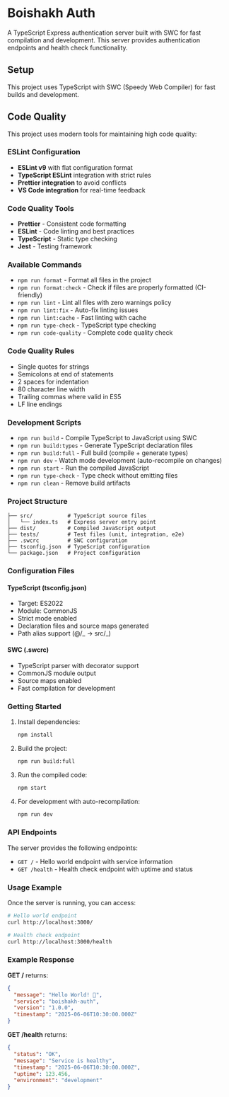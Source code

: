 # Boishakh Auth

A TypeScript Express authentication server built with SWC for fast compilation and development. This server provides authentication endpoints and health check functionality.

## Setup

This project uses TypeScript with SWC (Speedy Web Compiler) for fast builds and development.

## Code Quality

This project uses modern tools for maintaining high code quality:

### ESLint Configuration

- **ESLint v9** with flat configuration format
- **TypeScript ESLint** integration with strict rules
- **Prettier integration** to avoid conflicts
- **VS Code integration** for real-time feedback

### Code Quality Tools

- **Prettier** - Consistent code formatting
- **ESLint** - Code linting and best practices
- **TypeScript** - Static type checking
- **Jest** - Testing framework

### Available Commands

- `npm run format` - Format all files in the project
- `npm run format:check` - Check if files are properly formatted (CI-friendly)
- `npm run lint` - Lint all files with zero warnings policy
- `npm run lint:fix` - Auto-fix linting issues
- `npm run lint:cache` - Fast linting with cache
- `npm run type-check` - TypeScript type checking
- `npm run code-quality` - Complete code quality check

### Code Quality Rules

- Single quotes for strings
- Semicolons at end of statements
- 2 spaces for indentation
- 80 character line width
- Trailing commas where valid in ES5
- LF line endings

### Development Scripts

- `npm run build` - Compile TypeScript to JavaScript using SWC
- `npm run build:types` - Generate TypeScript declaration files
- `npm run build:full` - Full build (compile + generate types)
- `npm run dev` - Watch mode development (auto-recompile on changes)
- `npm run start` - Run the compiled JavaScript
- `npm run type-check` - Type check without emitting files
- `npm run clean` - Remove build artifacts

### Project Structure

```
├── src/           # TypeScript source files
│   └── index.ts   # Express server entry point
├── dist/          # Compiled JavaScript output
├── tests/         # Test files (unit, integration, e2e)
├── .swcrc         # SWC configuration
├── tsconfig.json  # TypeScript configuration
└── package.json   # Project configuration
```

### Configuration Files

#### TypeScript (tsconfig.json)

- Target: ES2022
- Module: CommonJS
- Strict mode enabled
- Declaration files and source maps generated
- Path alias support (@/_ -> src/_)

#### SWC (.swcrc)

- TypeScript parser with decorator support
- CommonJS module output
- Source maps enabled
- Fast compilation for development

### Getting Started

1. Install dependencies:

   ```bash
   npm install
   ```

2. Build the project:

   ```bash
   npm run build:full
   ```

3. Run the compiled code:

   ```bash
   npm start
   ```

4. For development with auto-recompilation:

   ```bash
   npm run dev
   ```

### API Endpoints

The server provides the following endpoints:

- `GET /` - Hello world endpoint with service information
- `GET /health` - Health check endpoint with uptime and status

### Usage Example

Once the server is running, you can access:

```bash
# Hello world endpoint
curl http://localhost:3000/

# Health check endpoint
curl http://localhost:3000/health
```

### Example Response

**GET /** returns:

```json
{
  "message": "Hello World! 🎉",
  "service": "boishakh-auth",
  "version": "1.0.0",
  "timestamp": "2025-06-06T10:30:00.000Z"
}
```

**GET /health** returns:

```json
{
  "status": "OK",
  "message": "Service is healthy",
  "timestamp": "2025-06-06T10:30:00.000Z",
  "uptime": 123.456,
  "environment": "development"
}
```
